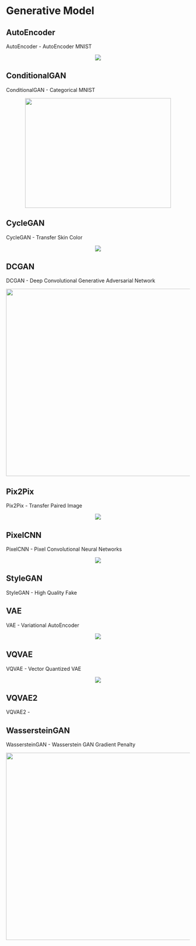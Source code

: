 # Generative Model

## AutoEncoder

AutoEncoder - AutoEncoder MNIST

<p align="center">
  <img src="AutoEncoder/autoencoder_reconstruction.png">
</p>

## ConditionalGAN

ConditionalGAN - Categorical MNIST

<p align="center">
  <img src="ConditionalGAN/cgan_mnist.png", width=400, height=300>
</p>

## CycleGAN

CycleGAN - Transfer Skin Color

<p align="center">
  <img src="CycleGAN/cyclegan_transfer.png">
</p>

## DCGAN

DCGAN - Deep Convolutional Generative Adversarial Network

<p align="center">
  <img src="DCGAN/dcgan_image.png", width=512, height=512>
</p>

## Pix2Pix

Pix2Pix - Transfer Paired Image

<p align="center">
  <img src="Pix2Pix/pix2pix_transfer.png">
</p>

## PixelCNN

PixelCNN - Pixel Convolutional Neural Networks

<p align="center">
  <img src="PixelCNN/mnist_autoregressive.png">
</p>

## StyleGAN

StyleGAN - High Quality Fake

## VAE

VAE - Variational AutoEncoder

<p align="center">
  <img src="VAE/mnist_vae_embedding.png">
</p>

## VQVAE

VQVAE - Vector Quantized VAE

<p align="center">
  <img src="VQVAE/cifar10_vqvae_reconstruction.png">
</p>

## VQVAE2

VQVAE2 - 

## WassersteinGAN

WassersteinGAN - Wasserstein GAN Gradient Penalty

<p align="center">
  <img src="WassersteinGAN/wgan_image.png", width=512, height=512>
</p>
